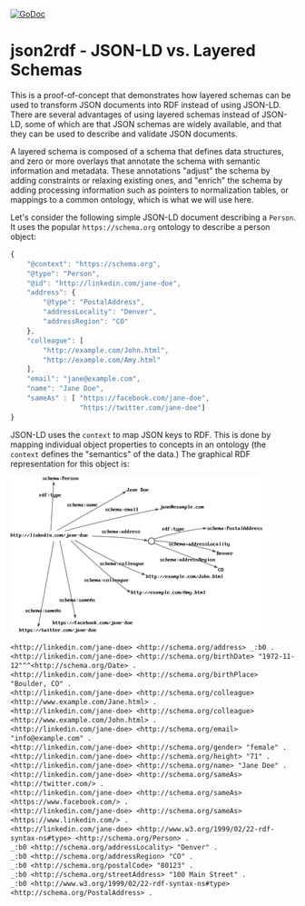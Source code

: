 [![GoDoc](https://godoc.org/github.com/cloudprivacylabs/json2rdf?status.svg)](https://godoc.org/github.com/cloudprivacylabs/json2rdf)
# json2rdf - JSON-LD vs. Layered Schemas

This is a proof-of-concept that demonstrates how layered schemas can
be used to transform JSON documents into RDF instead of using JSON-LD.
There are several advantages of using layered schemas instead of
JSON-LD, some of which are that JSON schemas are widely available, and
that they can be used to describe and validate JSON documents.

A layered schema is composed of a schema that defines data structures,
and zero or more overlays that annotate the schema with semantic
information and metadata. These annotations "adjust" the schema by
adding constraints or relaxing existing ones, and "enrich" the schema
by adding processing information such as pointers to normalization
tables, or mappings to a common ontology, which is what we will use
here.

Let's consider the following simple JSON-LD document describing a
`Person`. It uses the popular `https://schema.org` ontology to
describe a person object:

``` javascript
{
    "@context": "https://schema.org",
    "@type": "Person",
    "@id": "http://linkedin.com/jane-doe",
    "address": {
        "@type": "PostalAddress",
        "addressLocality": "Denver",
        "addressRegion": "CO"
    },
    "colleague": [
        "http://example.com/John.html",
        "http://example.com/Amy.html"
    ],
    "email": "jane@example.com",
    "name": "Jane Doe",
    "sameAs" : [ "https://facebook.com/jane-doe",
                 "https://twitter.com/jane-doe"]
}
```

JSON-LD uses the `context` to map JSON keys to RDF. This is done by
mapping individual object properties to concepts in an ontology (the
`context` defines the "semantics" of the data.) The graphical RDF
representation for this object is:

![Person](person-rdf.png)



```
<http://linkedin.com/jane-doe> <http://schema.org/address> _:b0 .
<http://linkedin.com/jane-doe> <http://schema.org/birthDate> "1972-11-12"^^<http://schema.org/Date> .
<http://linkedin.com/jane-doe> <http://schema.org/birthPlace> "Boulder, CO" .
<http://linkedin.com/jane-doe> <http://schema.org/colleague> <http://www.example.com/Jane.html> .
<http://linkedin.com/jane-doe> <http://schema.org/colleague> <http://www.example.com/John.html> .
<http://linkedin.com/jane-doe> <http://schema.org/email> "info@example.com" .
<http://linkedin.com/jane-doe> <http://schema.org/gender> "female" .
<http://linkedin.com/jane-doe> <http://schema.org/height> "71" .
<http://linkedin.com/jane-doe> <http://schema.org/name> "Jane Doe" .
<http://linkedin.com/jane-doe> <http://schema.org/sameAs> <http://twitter.com/> .
<http://linkedin.com/jane-doe> <http://schema.org/sameAs> <https://www.facebook.com/> .
<http://linkedin.com/jane-doe> <http://schema.org/sameAs> <https://www.linkedin.com/> .
<http://linkedin.com/jane-doe> <http://www.w3.org/1999/02/22-rdf-syntax-ns#type> <http://schema.org/Person> .
_:b0 <http://schema.org/addressLocality> "Denver" .
_:b0 <http://schema.org/addressRegion> "CO" .
_:b0 <http://schema.org/postalCode> "80123" .
_:b0 <http://schema.org/streetAddress> "100 Main Street" .
_:b0 <http://www.w3.org/1999/02/22-rdf-syntax-ns#type> <http://schema.org/PostalAddress> .
